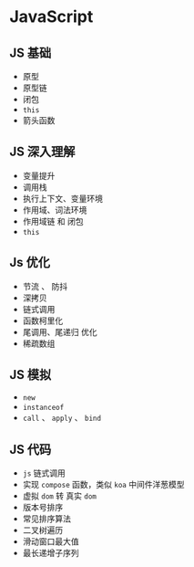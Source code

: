 # JavaScript


## JS 基础

- 原型
- 原型链
- 闭包
- `this`
- 箭头函数


## JS 深入理解

- 变量提升
- 调用栈
- 执行上下文、变量环境
- 作用域、词法环境
- 作用域链 和 闭包
- `this`


## Js 优化

- 节流 、 防抖
- 深拷贝
- 链式调用
- 函数柯里化
- 尾调用、尾递归 优化
- 稀疏数组


## JS 模拟

- `new`
- `instanceof`
- `call` 、 `apply` 、 `bind`



## JS 代码

- `js` 链式调用
- 实现 `compose` 函数，类似 `koa` 中间件洋葱模型
- 虚拟 `dom` 转 真实 `dom`
- 版本号排序
- 常见排序算法
- 二叉树遍历
- 滑动窗口最大值
- 最长递增子序列

